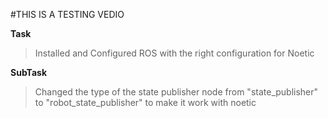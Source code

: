 #THIS IS A TESTING VEDIO

**Task**
>Installed and Configured ROS with the right configuration for Noetic 

**SubTask**
>Changed the type of the state publisher node from "state_publisher" to "robot_state_publisher" to make it work with noetic
